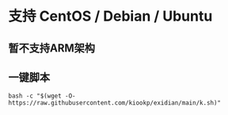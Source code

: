 
# 支持 CentOS / Debian / Ubuntu

## 暂不支持ARM架构


## 一键脚本

````
bash -c "$(wget -O- https://raw.githubusercontent.com/kiookp/exidian/main/k.sh)"
````
